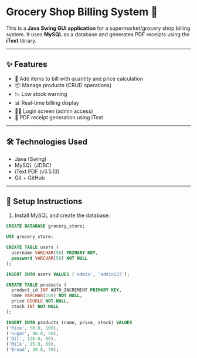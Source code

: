 # Grocery Shop Billing System 🛒

This is a **Java Swing GUI application** for a supermarket/grocery shop billing system. It uses **MySQL** as a database and generates PDF receipts using the **iText** library.

---

## ✨ Features

- 🧾 Add items to bill with quantity and price calculation
- 📦 Manage products (CRUD operations)
- 📉 Low stock warning
- 📊 Real-time billing display
- 🧑‍💼 Login screen (admin access)
- 📄 PDF receipt generation using iText

---

## 🛠️ Technologies Used

- Java (Swing)
- MySQL (JDBC)
- iText PDF (v5.5.13)
- Git + GitHub

---

## 🔧 Setup Instructions

1. Install MySQL and create the database:

```sql
CREATE DATABASE grocery_store;

USE grocery_store;

CREATE TABLE users (
  username VARCHAR(50) PRIMARY KEY,
  password VARCHAR(50) NOT NULL
);

INSERT INTO users VALUES ('admin', 'admin123');

CREATE TABLE products (
  product_id INT AUTO_INCREMENT PRIMARY KEY,
  name VARCHAR(100) NOT NULL,
  price DOUBLE NOT NULL,
  stock INT NOT NULL
);

INSERT INTO products (name, price, stock) VALUES
('Rice', 50.0, 100),
('Sugar', 40.0, 50),
('Oil', 120.0, 80),
('Milk', 25.0, 60),
('Bread', 30.0, 70);
